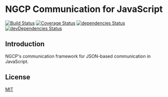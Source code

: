 # NGCP Communication for JavaScript

[![Build Status](https://travis-ci.org/NGCP/communication-js.svg?branch=master)](https://travis-ci.org/NGCP/communication-js)
[![Coverage Status](https://coveralls.io/repos/github/NGCP/communication-js/badge.svg?branch=master)](https://coveralls.io/github/NGCP/communication-js?branch=master)
[![dependencies Status](https://david-dm.org/NGCP/communication-js/status.svg)](https://david-dm.org/NGCP/communication-js)
[![devDependencies Status](https://david-dm.org/NGCP/communication-js/dev-status.svg)](https://david-dm.org/NGCP/communication-js?type=dev)

## Introduction

NGCP's communication framework for JSON-based communication in JavaScript.

## License

[MIT](https://github.com/NGCP/communication-js/blob/master/LICENSE)
